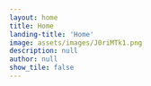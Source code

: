 ```yaml
---
layout: home
title: Home
landing-title: 'Home'
image: assets/images/J0riMTk1.png
description: null
author: null
show_tile: false
---
```


